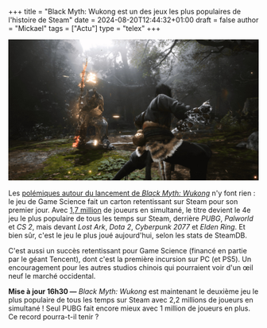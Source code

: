 +++
title = "Black Myth: Wukong est un des jeux les plus populaires de l'histoire de Steam"
date = 2024-08-20T12:44:32+01:00
draft = false
author = "Mickael"
tags = ["Actu"]
type = "telex"
+++

![Black Myth: Wukong](back-myth-wukong.jpg "") 

Les [polémiques autour du lancement de *Black Myth: Wukong*](https://nostick.fr/articles/2024/aout/1908-black-myth-wukomg-propagande-feministe/) n'y font rien : le jeu de Game Science fait un carton retentissant sur Steam pour son premier jour. Avec [1,7 million](https://steamdb.info/charts/?sort=peak) de joueurs en simultané, le titre devient le 4e jeu le plus populaire de tous les temps sur Steam, derrière *PUBG*, *Palworld* et *CS 2*, mais devant *Lost Ark*, *Dota 2*, *Cyberpunk 2077* et *Elden Ring*. Et bien sûr, c'est le jeu le plus joué aujourd'hui, selon les stats de SteamDB. 

C'est aussi un succès retentissant pour Game Science (financé en partie par le géant Tencent), dont c'est la première incursion sur PC (et PS5). Un encouragement pour les autres studios chinois qui pourraient voir d'un œil neuf le marché occidental. 

**Mise à jour 16h30 —** *Black Myth: Wukong* est maintenant le deuxième jeu le plus populaire de tous les temps sur Steam avec 2,2 millions de joueurs en simultané ! Seul PUBG fait encore mieux avec 1 million de joueurs en plus. Ce record pourra-t-il tenir ?